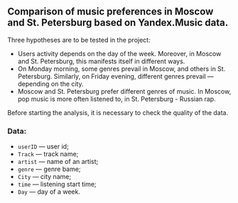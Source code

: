 ## Comparison of music preferences in Moscow and St. Petersburg based on Yandex.Music data.
Three hypotheses are to be tested in the project:
* Users activity depends on the day of the week. Moreover, in Moscow and St. Petersburg, this manifests itself in different ways.
* On Monday morning, some genres prevail in Moscow, and others in St. Petersburg. Similarly, on Friday evening, different genres prevail — depending on the city.
* Moscow and St. Petersburg prefer different genres of music. In Moscow, pop music is more often listened to, in St. Petersburg - Russian rap.

Before starting the analysis, it is necessary to check the quality of the data.

### Data:
- `userID` — user id;
- `Track` — track name;
- `artist` — name of an artist;
- `genre` — genre bame;
- `City` — city name;
- `time` — listening start time;
- `Day` — day of a week.
